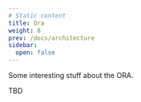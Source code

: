 ```yaml
---
# Static content
title: Ora
weight: 8
prev: /docs/architecture
sidebar:
  open: false
---
```


Some interesting stuff about the ORA.

TBD